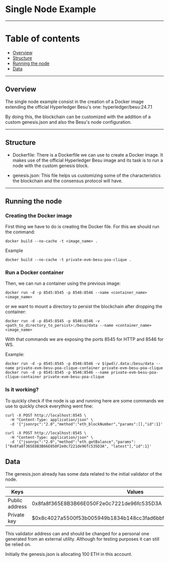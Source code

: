 # Single Node Example

---

# Table of contents
- [Overview](#overview)
- [Structure](#structure)
- [Running the node](#running-the-node)
- [Data](#data)

---

## Overview

The single node example consist in the creation of a Docker image extending
the official Hyperledger Besu's one: hyperledger/besu:24.7.1 

By doing this, the blockchain can be customized with the addition of a custom
genesis.json and also the Besu's node configuration.

---

## Structure

- Dockerfile:
There is a Dockerfile we can use to create a Docker image. It makes use of
the official Hyperledger Besu image and its task is to run a node with the
custom genesis block.

- genesis.json:
This file helps us customizing some of the characteristics the blockchain
and the consensus protocol will have.

---

## Running the node

### Creating the Docker image

First thing we have to do is creating the Docker file. For this we should
run the command:
```
docker build --no-cache -t <image_name> .
```

Example
```
docker build --no-cache -t private-evm-besu-poa-clique .
```

### Run a Docker container

Then, we can run a container using the previous image:
```
docker run -d -p 8545:8545 -p 8546:8546 --name <container_name> <image_name>
```
or we want to mount a directory to persist the blockchain after dropping the container:
```
docker run -d -p 8545:8545 -p 8546:8546 -v <path_to_directory_to_persist>:/besu/data --name <container_name> <image_name>
```

With that commands we are exposing the ports 8545 for HTTP and 8546 for WS.

Example:
```
docker run -d -p 8545:8545 -p 8546:8546 -v $(pwd)/.data:/besu/data --name private-evm-besu-poa-clique-container private-evm-besu-poa-clique
docker run -d -p 8545:8545 -p 8546:8546 --name private-evm-besu-poa-clique-container private-evm-besu-poa-clique
```

### Is it working?
To quickly check if the node is up and running here are some commands we use to
quickly check everything went fine:
```
curl -X POST http://localhost:8545 \
  -H "Content-Type: application/json" \
  -d '{"jsonrpc":"2.0","method":"eth_blockNumber","params":[],"id":1}'
```

```
curl -X POST http://localhost:8545 \
  -H "Content-Type: application/json" \
  -d '{"jsonrpc":"2.0","method":"eth_getBalance","params":["0x8fa8f365E8B3B66E050F2e0c7221de96fc535D3A", "latest"],"id":1}'
```

## Data
The genesis.json already has some data related to the initial validator of the node.

  | Keys           | Values                                                              |
  |----------------|---------------------------------------------------------------------|
  | Public address | 0x8fa8f365E8B3B66E050F2e0c7221de96fc535D3A                          |
  | Private key    | $0x8c4027a5500f53b005949b1834b148cc3fad6bbf64e7981985afc9e0650b8ee0 |

This validator address can and should be changed for a personal one generated from
an external utility. Although for testing purposes it can still be relied on.

Initially the genesis.json is allocating 100 ETH in this account.

